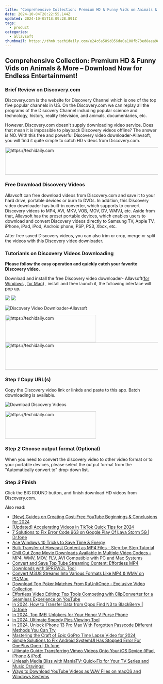 ```yaml
---
title: "Comprehensive Collection: Premium HD & Funny Vids on Animals & More – Download Now for Endless Entertainment!"
date: 2024-10-04T20:22:55.144Z
updated: 2024-10-05T18:09:28.891Z
tags:
  - product
categories:
  - allavsoft
thumbnail: https://thmb.techidaily.com/e24c6a589d856da0a108fb73ed8aea987528294a85122e6caa68a425ef40bc26.jpg
---
```


## Comprehensive Collection: Premium HD & Funny Vids on Animals & More – Download Now for Endless Entertainment!

### Brief Review on Discovery.com

Discovery.com is the website for Discovery Channel which is one of the top five popular channels in US. On the Discovery.com we can replay all the programs of the Discovery Channel including popular science and technology, history, reality television, and animals, documentaries, etc.

However, Discovery.com doesn't supply downloading video service. Does that mean it is impossible to playback Discovery videos offline? The answer is NO. With this free and powerful Discovery video downloader-Allavsoft, you will find it quite simple to catch HD videos from Discovery.com.

<!-- affiliate ads begin -->
<a href="https://appsumo.8odi.net/c/5597632/2037356/7443" target="_top" id="2037356">
  <img src="//a.impactradius-go.com/display-ad/7443-2037356" border="0" alt="https://techidaily.com" width="728" height="90"/>
</a>
<img height="0" width="0" src="https://appsumo.8odi.net/i/5597632/2037356/7443" style="position:absolute;visibility:hidden;" border="0" />
<!-- affiliate ads end -->

### Free Download Discovery Videos

Allavsoft can free download videos from Discovery.com and save it to your hard drive, portable devices or burn to DVDs. In addition, this Discovery video downloader has built-in converter, which supports to convert Discovery videos to MP4, AVI, MKV, VOB, MOV, DV, WMVJ, etc. Aside from that, Allavsoft has the preset portable devices, which enables users to download and convert Discovery videos directly to Samsung TV, Apple TV, iPhone, iPad, iPod, Android phone, PSP, PS3, Xbox, etc.

After free saved Discovery videos, you can also trim or crop, merge or split the videos with this Discovery video downloader.

### Tutorianls on Discovery Videos Downloading

**Please follow the easy operation and quickly catch your favorite Discovery video.**

Download and install the free Discovery video downloader- Allavsoft([for Windows](https://tools.techidaily.com/allavsoft/products/) , [for Mac](https://tools.techidaily.com/allavsoft/products/)) , install and then launch it, the following interface will pop up.

[![](https://www.allavsoft.com/how-to/../images/how-to/free-download-win.jpg)](https://tools.techidaily.com/allavsoft/products/) [![](https://www.allavsoft.com/how-to/../images/how-to/free-download-mac.jpg)](https://tools.techidaily.com/allavsoft/products/)

![Discovery Video Downloader-Allavsoft](https://www.allavsoft.com/how-to/../images/allavsoft/screen-shot-600.jpg)

<!-- affiliate ads begin -->
<a href="https://aligracehair.sjv.io/c/5597632/1896527/19272" target="_top" id="1896527">
  <img src="//a.impactradius-go.com/display-ad/19272-1896527" border="0" alt="https://techidaily.com" width="300" height="90"/>
</a>
<img height="0" width="0" src="https://aligracehair.sjv.io/i/5597632/1896527/19272" style="position:absolute;visibility:hidden;" border="0" />
<!-- affiliate ads end -->

<!-- affiliate ads begin -->
<a href="https://bluettieu.pxf.io/c/5597632/2141676/17091" target="_top" id="2141676">
  <img src="//a.impactradius-go.com/display-ad/17091-2141676" border="0" alt="https://techidaily.com" width="728" height="90"/>
</a>
<img height="0" width="0" src="https://bluettieu.pxf.io/i/5597632/2141676/17091" style="position:absolute;visibility:hidden;" border="0" />
<!-- affiliate ads end -->

### Step _1_ Copy URL(s)

Copy the Discovery video link or linkds and paste to this app. Batch downloading is available.

![Download Discovery Videos](https://www.allavsoft.com/how-to/../images/how-to/discovery-videos-download/discovery-video-download.jpg)

<!-- affiliate ads begin -->
<a href="https://aligracehair.sjv.io/c/5597632/2016129/19272" target="_top" id="2016129">
  <img src="//a.impactradius-go.com/display-ad/19272-2016129" border="0" alt="https://techidaily.com" width="300" height="90"/>
</a>
<img height="0" width="0" src="https://aligracehair.sjv.io/i/5597632/2016129/19272" style="position:absolute;visibility:hidden;" border="0" />
<!-- affiliate ads end -->

### Step _2_ Choose output format (Optional)

When you need to convert the discovery video to other video format or to your portable devices, please select the output format from the "Automatically convert to" drop-down list.

### Step _3_ Finish

Click the BIG ROUND button, and finish download HD videos from Discovery.com.

<ins class="adsbygoogle"
     style="display:block"
     data-ad-format="autorelaxed"
     data-ad-client="ca-pub-7571918770474297"
     data-ad-slot="1223367746"></ins>

<ins class="adsbygoogle"
     style="display:block"
     data-ad-client="ca-pub-7571918770474297"
     data-ad-slot="8358498916"
     data-ad-format="auto"
     data-full-width-responsive="true"></ins>

<span class="atpl-alsoreadstyle">Also read:</span>
<div><ul>
<li><a href="https://youtube-webster.techidaily.com/uides-on-creating-cost-free-youtube-beginnings-and-conclusions-for-2024/"><u>[New] Guides on Creating Cost-Free YouTube Beginnings & Conclusions for 2024</u></a></li>
<li><a href="https://tiktok-video-recordings.techidaily.com/updated-accelerating-videos-in-tiktok-quick-tips-for-2024/"><u>[Updated] Accelerating Videos in TikTok Quick Tips for 2024</u></a></li>
<li><a href="https://howto.techidaily.com/7-solutions-to-fix-error-code-963-on-google-play-of-lava-storm-5g-drfone-by-drfone-fix-android-problems-fix-android-problems/"><u>7 Solutions to Fix Error Code 963 on Google Play Of Lava Storm 5G | Dr.fone</u></a></li>
<li><a href="https://extra-resources.techidaily.com/ace-windows-10-tricks-to-save-time-and-energy/"><u>Ace Windows 10 Tricks to Save Time & Energy</u></a></li>
<li><a href="https://win-trending.techidaily.com/bulk-transfer-of-howcast-content-as-mp4-files-step-by-step-tutorial/"><u>Bulk Transfer of Howcast Content as MP4 Files - Step-by-Step Tutorial</u></a></li>
<li><a href="https://win-trending.techidaily.com/chill-out-zone-movie-downloads-available-in-multiple-video-codecs-mp4-wmv-mov-flv-avi-compatible-with-pc-and-mac-systems/"><u>Chill Out Zone Movie Downloads Available in Multiple Video Codecs - MP4, WMV, MOV, FLV, AVI Compatible with PC and Mac Systems</u></a></li>
<li><a href="https://win-trending.techidaily.com/convert-and-save-top-tube-streaming-content-effortless-mp4-downloads-with-sprewdl-tool/"><u>Convert and Save Top Tube Streaming Content: Effortless MP4 Downloads with SPREWDL Tool</u></a></li>
<li><a href="https://win-trending.techidaily.com/convert-m3u8-streams-into-various-formats-like-mp4-and-wmv-on-pcmac/"><u>Convert M3U8 Streams Into Various Formats Like MP4 & WMV on PC/Mac</u></a></li>
<li><a href="https://win-trending.techidaily.com/download-top-poker-matches-from-ruunitonce-exclusive-video-collection/"><u>Download Top Poker Matches From RuUnItOnce - Exclusive Video Collection</u></a></li>
<li><a href="https://win-trending.techidaily.com/effortless-video-editing-top-tools-competing-with-clipconverter-for-a-seamless-experience-on-youtube/"><u>Effortless Video Editing: Top Tools Competing with ClipConverter for a Seamless Experience on YouTube</u></a></li>
<li><a href="https://android-transfer.techidaily.com/in-2024-how-to-transfer-data-from-oppo-find-n3-to-blackberry-drfone-by-drfone-transfer-from-android-transfer-from-android/"><u>In 2024, How to Transfer Data from Oppo Find N3 to BlackBerry | Dr.fone</u></a></li>
<li><a href="https://sim-unlock.techidaily.com/in-2024-top-imei-unlokers-for-your-honor-v-purse-phone-by-drfone-android/"><u>In 2024, Top IMEI Unlokers for Your Honor V Purse Phone</u></a></li>
<li><a href="https://some-skills.techidaily.com/in-2024-ultimate-speedy-pics-viewing-tool/"><u>In 2024, Ultimate Speedy Pics Viewing Tool</u></a></li>
<li><a href="https://ios-unlock.techidaily.com/in-2024-unlock-iphone-13-pro-max-with-forgotten-passcode-different-methods-you-can-try-by-drfone-ios/"><u>In 2024, Unlock iPhone 13 Pro Max With Forgotten Passcode Different Methods You Can Try</u></a></li>
<li><a href="https://extra-support.techidaily.com/mastering-the-craft-of-epic-gopro-time-lapse-video-for-2024/"><u>Mastering the Craft of Epic GoPro Time Lapse Video for 2024</u></a></li>
<li><a href="https://fix-guide.techidaily.com/simple-solutions-to-fix-android-systemui-has-stopped-error-for-oneplus-open-drfone-by-drfone-fix-android-problems-fix-android-problems/"><u>Simple Solutions to Fix Android SystemUI Has Stopped Error For OnePlus Open | Dr.fone</u></a></li>
<li><a href="https://win-trending.techidaily.com/ultimate-guide-transferring-vimeo-videos-onto-your-ios-device-ipad-iphone-and-ipod/"><u>Ultimate Guide: Transferring Vimeo Videos Onto Your iOS Device (iPad, iPhone & iPod)</u></a></li>
<li><a href="https://win-trending.techidaily.com/unleash-media-bliss-with-maniatv-quick-fix-for-your-tv-series-and-music-cravings/"><u>Unleash Media Bliss with ManiaTV: Quick-Fix for Your TV Series and Music Cravings!</u></a></li>
<li><a href="https://win-trending.techidaily.com/ways-to-download-youtube-videos-as-wav-files-on-macos-and-windows-systems/"><u>Ways to Download YouTube Videos as WAV Files on macOS and Windows Systems</u></a></li>
</ul></div>

